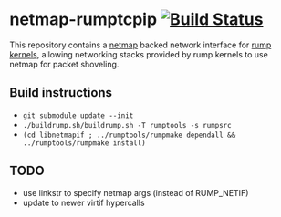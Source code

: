 netmap-rumptcpip [![Build Status](https://travis-ci.org/anttikantee/netmap-rumptcpip.png?branch=master)](https://travis-ci.org/anttikantee/netmap-rumptcpip)
================

This repository contains a [netmap](http://info.iet.unipi.it/~luigi/netmap/)
backed network interface for [rump
kernels](https://www.netbsd.org/docs/rump/), allowing networking stacks
provided by rump kernels to use netmap for packet shoveling.

Build instructions
------------------

* `git submodule update --init`
* `./buildrump.sh/buildrump.sh -T rumptools -s rumpsrc`
* `(cd libnetmapif ; ../rumptools/rumpmake dependall && ../rumptools/rumpmake install)`

TODO
----

* use linkstr to specify netmap args (instead of RUMP_NETIF)
* update to newer virtif hypercalls
